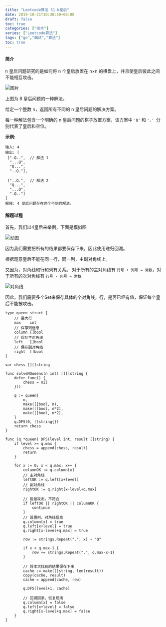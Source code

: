 ```yaml
---
title: "Leetcode算法 51.N皇后"
date: 2019-10-21T10:30:50+08:00
draft: false
toc: true
categories: ["技术"]
series: ["Leetcode算法"]
tags: ["go","面试","算法"]
toc: true
---
```


#### 简介

n 皇后问题研究的是如何将 n 个皇后放置在 n×n 的棋盘上，并且使皇后彼此之间不能相互攻击。

![图片](/images/blog/2019-10/51_8-queens.png)

上图为 8 皇后问题的一种解法。

给定一个整数 n，返回所有不同的 n 皇后问题的解决方案。

每一种解法包含一个明确的 n 皇后问题的棋子放置方案，该方案中 `'Q'` 和 `'.' `分别代表了皇后和空位。

**示例:**

``` golang
输入: 4
输出: [
 [".Q..",  // 解法 1
  "...Q",
  "Q...",
  "..Q."],

 ["..Q.",  // 解法 2
  "Q...",
  "...Q",
  ".Q.."]
]
解释: 4 皇后问题存在两个不同的解法。
```

#### 解题过程

首先，我们以4皇后来举例，下面是模拟图

![动图](/images/blog/2019-10/51_4.gif)

因为我们需要把所有的结果都要保存下来，因此使用递归回溯。

根据题意皇后不能在同一行，同一列，主副对角线上。

又因为，对角线和行和列有关系。
对于所有的主对角线有 `行号 + 列号 = 常数`，对于所有的次对角线有 `行号 - 列号 = 常数`.

![对角线](/images/blog/2019-10/51_1.png)

因此，我们需要多个Set来保存具体的个对角线，行，是否已经有值，保证每个皇后不能被攻击。

``` golang
type queen struct {
	// 最大行
	max    int
	// 保存列信息
	column []bool
	// 保存主对角线
	left   []bool
	// 保存副对角线
	right  []bool
}

var chess [][]string

func solveNQueens(n int) [][]string {
	defer func() {
		chess = nil
	}()

	q := queen{
		n,
		make([]bool, n),
		make([]bool, n*2),
		make([]bool, n*2),
	}
	q.DFS(0, []string{})
	return chess
}

func (q *queen) DFS(level int, result []string) {
	if level >= q.max {
		chess = append(chess, result)
		return
	}

	for x := 0; x < q.max; x++ {
		columnOK := q.column[x]
		// 主对角线
		leftOK := q.left[x+level]
		// 副对角线
		rightOK := q.right[x-level+q.max]

		// 能被攻击，不符合
		if leftOK || rightOK || columnOK {
			continue
		}
		// 设置列，对角线信息
		q.column[x] = true
		q.left[x+level] = true
		q.right[x-level+q.max] = true

		row := strings.Repeat(".", x) + "Q"
		
		if x < q.max-1 {
			row += strings.Repeat(".", q.max-x-1)
		}
		
		// 将本次找到的结果保存下来
		cache := make([]string, len(result))
		copy(cache, result)
		cache = append(cache, row)
		
		q.DFS(level+1, cache)
		
		// 回溯回来，恢复现场
		q.column[x] = false
		q.left[x+level] = false
		q.right[x-level+q.max] = false
	}
}

```